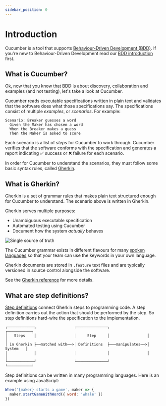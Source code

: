 ```yaml
---
sidebar_position: 0
---
```


# Introduction

Cucumber is a tool that supports [Behaviour-Driven Development (BDD)](./bdd/index.md).
If you're new to Behaviour-Driven Development read our [BDD introduction](./bdd/index.md)
first.

## What is Cucumber?

Ok, now that you know that BDD is about discovery, collaboration and examples
(and not testing), let's take a look at Cucumber.

Cucumber reads executable specifications written in plain text and validates
that the software does what those specifications say. The specifications
consist of multiple *examples*, or *scenarios*. For example:

```gherkin
Scenario: Breaker guesses a word
  Given the Maker has chosen a word
  When the Breaker makes a guess
  Then the Maker is asked to score
```

Each scenario is a list of *steps* for Cucumber to work through. Cucumber
verifies that the software conforms with the specification and generates a
report indicating ✅ success or ❌ failure for each scenario.

In order for Cucumber to understand the scenarios, they must follow some basic
syntax rules, called [Gherkin](./gherkin/index.mdx).

## What is Gherkin?

Gherkin is a set of grammar rules that makes plain text structured enough for
Cucumber to understand. The scenario above is written in Gherkin.

Gherkin serves multiple purposes:

- Unambiguous executable specification
- Automated testing using Cucumber
- Document how the system *actually* behaves

![Single source of truth](/img/docs/single-source-of-truth.png)

The Cucumber grammar exists in different flavours for many [spoken languages](./gherkin/reference.md#spoken-languages)
so that your team can use the keywords in your own language.

Gherkin documents are stored in `.feature` text files and are typically
versioned in source control alongside the software.

See the [Gherkin reference](./gherkin/reference.md) for more details.

## What are step definitions?

[Step definitions](./cucumber/step-definitions.mdx) connect Gherkin steps to
programming code. A step definition carries out the action that should be
performed by the step. So step definitions hard-wire the specification to the
implementation.

```
┌────────────┐                 ┌──────────────┐                 ┌───────────┐
│   Steps    │                 │     Step     │                 │           │
│ in Gherkin ├──matched with──>│ Definitions  ├───manipulates──>│  System   │
│            │                 │              │                 │           │
└────────────┘                 └──────────────┘                 └───────────┘
```

Step definitions can be written in many programming languages. Here is an example
using JavaScript:

```javascript
When('{maker} starts a game', maker => {
  maker.startGameWithWord({ word: 'whale' })
})
```

